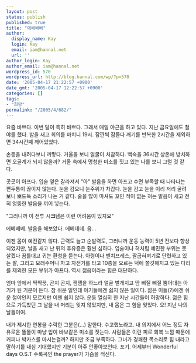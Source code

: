 ```yaml
---
layout: post
status: publish
published: true
title: "에베베베"
author:
  display_name: Kay
  login: Kay
  email: iam@hannal.net
  url: ''
author_login: Kay
author_email: iam@hannal.net
wordpress_id: 570
wordpress_url: http://blog.hannal.com/wp/?p=570
date: '2005-04-17 21:22:57 +0900'
date_gmt: '2005-04-17 12:22:57 +0900'
categories: []
tags:
- "희망"
permalink: "/2005/4/682/"
---
```

<p>요즘 바쁘다. 이번 달이 특히 바쁘다. 그래서 매일 야근을 하고 있다. 지난 금요일에도 철야를 했다. 밤을 새고 회의를 마치니 19시. 잠깐씩 잠들다 깨기를 반복한 2시간을 제외하면 34시간째 깨어있었다.</p>
<p>손등을 내려다보니 까맣다. 거울을 보니 얼굴이 처참하다. 백숙을 36시간 상온에 방치하면 오골계가 되지 않을까? 거울 속에서 멍청한 미소를 짓고 있는 나를 보니 그럴 것 같다.</p>
<p>곳곳이 아프다. 입술 옆은 갈라져서 "아" 발음을 하면 아프고 수면 부족할 때 나타나는 편두통이 끊이지 않는다. 눈을 감으니 눈주위가 차갑다. 눈을 감고 눈을 이리 저리 굴려보니 뽀드득 소리가 나는 거 같다. 술을 많이 마셔도 꼬인 적이 없는 혀는 발음이 새고 전혀 엉뚱한 발음을 끼어 넣는다.</p>
<p>"그러니까 이 전투 시<b>크</b>템은 이런 어려움이 있지요"</p>
<p>에베베베. 발음을 해보았다. 에베데데. 음...</p>
<p>이젠 몸이 예전같지 않다. 근력도 늘고 순발력도, 그러니까 운동 능력이 5년 전보다 향상되었지만, 날을 새고 난 뒤의 후유증은 훨씬 심하다. 입술이나 혀처럼 예민한 부위는 못살겠다 꿈틀대고 귀는 환청을 듣는다. 아령이나 벤치프레스, 팔굽혀펴기로 단련하고 있는 팔, 그리고 모래주머니 차고 자전거를 타고 10층을 오르는 덕에 쫄깃해지고 있는 다리를 제외한 모든 부위가 아프다. 역시 젊음이라는 힘은 대단하다.</p>
<p>엄마 앞에서 짝짝꿍, 곤지 곤지, 잼잼을 하느라 얼굴 벌개지고 땀 삐질 삐질 뿜어대는 아기가 된 기분이 든다. 참 쉬운 일인데 아기들에겐 쉽지 않은 일이다. 젊은 이들(?)에겐 쉬운 철야인지 모르지만 이젠 쉽지 않다. 운동 열심히 한 지난 시간들이 허망하다. 젊은 힘으로 가득찼던 그 날을 내 머리는 잊지 않았지만, 내 몸은 그 힘을 잊었다. 오! 지난 나의 날들이여.</p>
<p>내가 제시한 연봉을 수락한 그분은(...) 말한다. 수고했노라고. 내 의지에서 어느 정도 자유로운 똘똘이 마냥 입이 바보같은 미소를 짓는다. 사람들은 이런 피로 회복 느낌 때문에 커피나 박카스를 마시는걸까? 하지만 조금 부족하다. 그녀가 경쾌한 목소리로 힘 내라고 말하기를 내심 기대했지만 기분이 아주 안좋아보인다. 포기. 어제부터 Wonderful days O.S.T 수록곡인 the prayer가 가슴을 적신다.</p>
